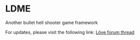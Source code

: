 # LDME
Another bullet hell shooter game framework

For updates, please visit the following link: [Löve forum thread](http://love2d.org/forums/viewtopic.php?f=5&t=80561)
